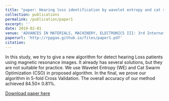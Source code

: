 ```yaml
---
title: "paper: Hearing loss identification by wavelet entropy and cat swarm optimization"
collection: publications
permalink: /publication/paper1
excerpt: ''
date: 2019-02-01
venue: 'ADVANCES IN MATERIALS, MACHINERY, ELECTRONICS III: 3rd International Conference on Advances in Materials, Machinery, Electronics (AMME 2019) , 2019'
paperurl: 'http://rppgao.github.io/files/paper1.pdf'
citation: 
---
```

In this study, we try to give a new algorithm for detect hearing Loss patients using magnetic resonance images. It already has several solutions, but they are not suitable for practice. We use Wavelet Entropy (WE) and Cat Swarm Optimization (CSO) in proposed algorithm. In the final, we prove our algorithm in 5-fold Cross Validation. The overall accuracy of our method achieved 84.50± 0.81%.

[Download paper here](http://rppgao.github.io/files/paper1.pdf)
